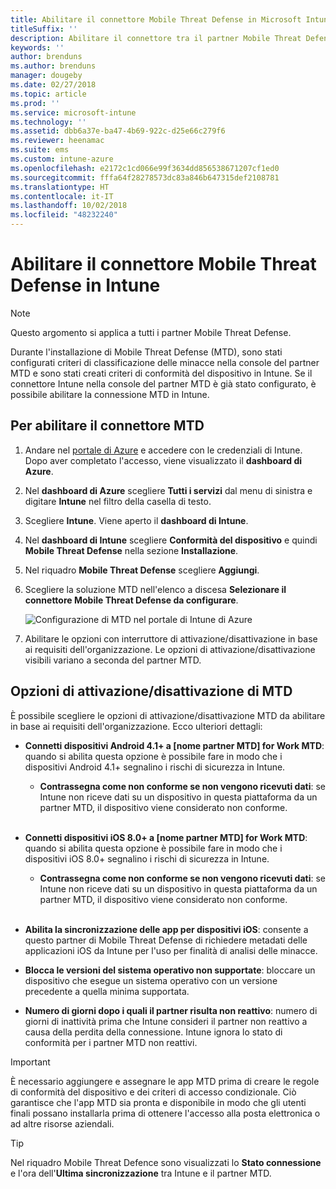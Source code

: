 ```yaml
---
title: Abilitare il connettore Mobile Threat Defense in Microsoft Intune
titleSuffix: ''
description: Abilitare il connettore tra il partner Mobile Threat Defense (MTD) e Microsoft Intune.
keywords: ''
author: brenduns
ms.author: brenduns
manager: dougeby
ms.date: 02/27/2018
ms.topic: article
ms.prod: ''
ms.service: microsoft-intune
ms.technology: ''
ms.assetid: dbb6a37e-ba47-4b69-922c-d25e66c279f6
ms.reviewer: heenamac
ms.suite: ems
ms.custom: intune-azure
ms.openlocfilehash: e2172c1cd066e99f3634dd856538671207cf1ed0
ms.sourcegitcommit: fffa64f28278573dc83a846b647315def2108781
ms.translationtype: HT
ms.contentlocale: it-IT
ms.lasthandoff: 10/02/2018
ms.locfileid: "48232240"
---
```

# <a name="enable-the-mobile-threat-defense-connector-in-intune"></a>Abilitare il connettore Mobile Threat Defense in Intune

> [!NOTE] 
> Questo argomento si applica a tutti i partner Mobile Threat Defense.

Durante l'installazione di Mobile Threat Defense (MTD), sono stati configurati criteri di classificazione delle minacce nella console del partner MTD e sono stati creati criteri di conformità del dispositivo in Intune. Se il connettore Intune nella console del partner MTD è già stato configurato, è possibile abilitare la connessione MTD in Intune.

## <a name="to-enable-the-mtd-connector"></a>Per abilitare il connettore MTD

1. Andare nel [portale di Azure](https://portal.azure.com) e accedere con le credenziali di Intune. Dopo aver completato l'accesso, viene visualizzato il **dashboard di Azure**.

2. Nel **dashboard di Azure** scegliere **Tutti i servizi** dal menu di sinistra e digitare **Intune** nel filtro della casella di testo.

3. Scegliere **Intune**. Viene aperto il **dashboard di Intune**.

4. Nel **dashboard di Intune** scegliere **Conformità del dispositivo** e quindi **Mobile Threat Defense** nella sezione **Installazione**.

5. Nel riquadro **Mobile Threat Defense** scegliere **Aggiungi**.

6. Scegliere la soluzione MTD nell'elenco a discesa **Selezionare il connettore Mobile Threat Defense da configurare**.

    ![Configurazione di MTD nel portale di Intune di Azure](./media/enable-mtd-connector-1.png)

7. Abilitare le opzioni con interruttore di attivazione/disattivazione in base ai requisiti dell'organizzazione. Le opzioni di attivazione/disattivazione visibili variano a seconda del partner MTD.

## <a name="mtd-toggle-options"></a>Opzioni di attivazione/disattivazione di MTD

È possibile scegliere le opzioni di attivazione/disattivazione MTD da abilitare in base ai requisiti dell'organizzazione. Ecco ulteriori dettagli:

- **Connetti dispositivi Android 4.1+ a [nome partner MTD] for Work MTD**: quando si abilita questa opzione è possibile fare in modo che i dispositivi Android 4.1+ segnalino i rischi di sicurezza in Intune.
    - **Contrassegna come non conforme se non vengono ricevuti dati**: se Intune non riceve dati su un dispositivo in questa piattaforma da un partner MTD, il dispositivo viene considerato non conforme.
<br></br>
- **Connetti dispositivi iOS 8.0+ a [nome partner MTD] for Work MTD**: quando si abilita questa opzione è possibile fare in modo che i dispositivi iOS 8.0+ segnalino i rischi di sicurezza in Intune.
    - **Contrassegna come non conforme se non vengono ricevuti dati**: se Intune non riceve dati su un dispositivo in questa piattaforma da un partner MTD, il dispositivo viene considerato non conforme.
<br></br>
- **Abilita la sincronizzazione delle app per dispositivi iOS**: consente a questo partner di Mobile Threat Defense di richiedere metadati delle applicazioni iOS da Intune per l'uso per finalità di analisi delle minacce.

- **Blocca le versioni del sistema operativo non supportate**: bloccare un dispositivo che esegue un sistema operativo con un versione precedente a quella minima supportata.

- **Numero di giorni dopo i quali il partner risulta non reattivo**: numero di giorni di inattività prima che Intune consideri il partner non reattivo a causa della perdita della connessione. Intune ignora lo stato di conformità per i partner MTD non reattivi.

> [!IMPORTANT] 
> È necessario aggiungere e assegnare le app MTD prima di creare le regole di conformità del dispositivo e dei criteri di accesso condizionale. Ciò garantisce che l'app MTD sia pronta e disponibile in modo che gli utenti finali possano installarla prima di ottenere l'accesso alla posta elettronica o ad altre risorse aziendali.

> [!TIP]
> Nel riquadro Mobile Threat Defence sono visualizzati lo **Stato connessione** e l'ora dell'**Ultima sincronizzazione** tra Intune e il partner MTD.
